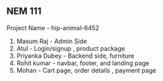 ## NEM 111

Project Name - hip-animal-6452

1. Masum Raj - Admin Side
2. Atul - Login/signup , product package
3. Priyanka Dubey - Backend side, furniture
4. Rohit kumar - navbar, footer, and landing page
5. Mohan - Cart page, order details , payment page 
